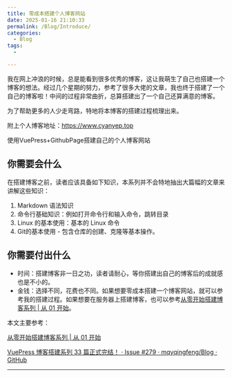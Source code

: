 ```yaml
---
title: 零成本搭建个人博客网站
date: 2025-01-16 21:10:33
permalink: /Blog/Introduce/
categories:
  - Blog
tags:
  - 

---
```




我在网上冲浪的时候，总是能看到很多优秀的博客，这让我萌生了自己也搭建一个博客的想法。经过几个星期的努力，参考了很多大佬的文章，我也终于搭建了一个自己的博客啦！中间的过程非常曲折，总算搭建出了一个自己还算满意的博客。

为了帮助更多的人少走弯路，特地将本博客的搭建过程梳理出来。

‍‍‍附上个人博客地址：https://www.cyanyep.top



使用VuePress+GithubPage搭建自己的个人博客网站



## 你需要会什么

在搭建博客之前，读者应该具备如下知识，本系列并不会特地抽出大篇幅的文章来讲解这些知识：

1. Markdown 语法知识
2. 命令行基础知识：例如打开命令行和输入命令，跳转目录
3. Linux 的基本使用：基本的 Linux 命令
4. Git的基本使用 - 包含仓库的创建、克隆等基本操作。



##  你需要付出什么

- 时间：搭建博客非一日之功，读者请耐心，等你搭建出自己的博客后的成就感也是不小的。
- 金钱：选择不同，花费也不同。如果想要零成本搭建一个博客网站，就可以参考我的搭建过程。如果想要在服务器上搭建博客，也可以参考[从零开始搭建博客系列 | 从 01 开始](https://www.peterjxl.com/Blog/Introduce/#本系列讲什么)。



本文主要参考：

[从零开始搭建博客系列 | 从 01 开始](https://www.peterjxl.com/Blog/Introduce/#本系列讲什么)

[VuePress 博客搭建系列 33 篇正式完结！ · Issue #279 · mqyqingfeng/Blog · GitHub](https://github.com/mqyqingfeng/Blog/issues/279)



---

